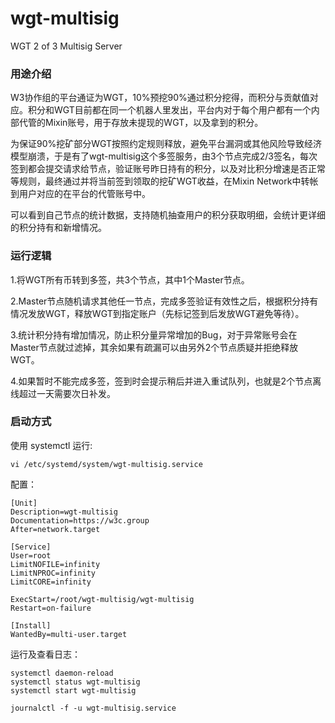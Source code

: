 # wgt-multisig
WGT 2 of 3 Multisig Server


### 用途介绍

W3协作组的平台通证为WGT，10%预挖90%通过积分挖得，而积分与贡献值对应。积分和WGT目前都在同一个机器人里发出，平台内对于每个用户都有一个内部代管的Mixin账号，用于存放未提现的WGT，以及拿到的积分。

为保证90%挖矿部分WGT按照约定规则释放，避免平台漏洞或其他风险导致经济模型崩溃，于是有了wgt-multisig这个多签服务，由3个节点完成2/3签名，每次签到都会提交请求给节点，验证账号昨日持有的积分，以及对比积分增速是否正常等规则，最终通过并将当前签到领取的挖矿WGT收益，在Mixin Network中转帐到用户对应的在平台的代管账号中。

可以看到自己节点的统计数据，支持随机抽查用户的积分获取明细，会统计更详细的积分持有和新增情况。


### 运行逻辑

1.将WGT所有币转到多签，共3个节点，其中1个Master节点。

2.Master节点随机请求其他任一节点，完成多签验证有效性之后，根据积分持有情况发放WGT，释放WGT到指定账户（先标记签到后发放WGT避免等待）。

3.统计积分持有增加情况，防止积分量异常增加的Bug，对于异常账号会在Master节点就过滤掉，其余如果有疏漏可以由另外2个节点质疑并拒绝释放WGT。

4.如果暂时不能完成多签，签到时会提示稍后并进入重试队列，也就是2个节点离线超过一天需要次日补发。


### 启动方式

使用 systemctl 运行:

```
vi /etc/systemd/system/wgt-multisig.service
```


配置：

```
[Unit]
Description=wgt-multisig
Documentation=https://w3c.group
After=network.target

[Service]
User=root
LimitNOFILE=infinity
LimitNPROC=infinity
LimitCORE=infinity

ExecStart=/root/wgt-multisig/wgt-multisig
Restart=on-failure

[Install]
WantedBy=multi-user.target
```


运行及查看日志：

```
systemctl daemon-reload
systemctl status wgt-multisig
systemctl start wgt-multisig

journalctl -f -u wgt-multisig.service
```
